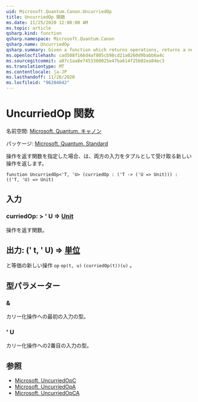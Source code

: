 ```yaml
---
uid: Microsoft.Quantum.Canon.UncurriedOp
title: UncurriedOp 関数
ms.date: 11/25/2020 12:00:00 AM
ms.topic: article
qsharp.kind: function
qsharp.namespace: Microsoft.Quantum.Canon
qsharp.name: UncurriedOp
qsharp.summary: Given a function which returns operations, returns a new operation which takes both inputs as a tuple.
ms.openlocfilehash: cad508f166d4af805cb98cd21a0260d9babb6a4c
ms.sourcegitcommit: a87c1aa8e7453360025e47ba614f25b02ea84ec3
ms.translationtype: MT
ms.contentlocale: ja-JP
ms.lasthandoff: 11/26/2020
ms.locfileid: "96204642"
---
```

# <a name="uncurriedop-function"></a>UncurriedOp 関数

名前空間: [Microsoft. Quantum. キャノン](xref:Microsoft.Quantum.Canon)

パッケージ: [Microsoft. Quantum. Standard](https://nuget.org/packages/Microsoft.Quantum.Standard)


操作を返す関数を指定した場合、は、両方の入力をタプルとして受け取る新しい操作を返します。

```qsharp
function UncurriedOp<'T, 'U> (curriedOp : ('T -> ('U => Unit))) : (('T, 'U) => Unit)
```


## <a name="input"></a>入力

### <a name="curriedop--t---u--unit"></a>curriedOp: > ' U => [Unit](xref:microsoft.quantum.lang-ref.unit) 

操作を返す関数。



## <a name="output--tu--unit"></a>出力: (' t, ' U) => [単位](xref:microsoft.quantum.lang-ref.unit) 

と等価の新しい操作 `op` `op(t, u)` `(curriedOp(t))(u)` 。

## <a name="type-parameters"></a>型パラメーター

### <a name="t"></a>&

カリー化操作への最初の入力の型。
### <a name="u"></a>' U

カリー化操作への2番目の入力の型。

## <a name="see-also"></a>参照

- [Microsoft. UncurriedOpC](xref:Microsoft.Quantum.Canon.UncurriedOpC)
- [Microsoft. UncurriedOpA](xref:Microsoft.Quantum.Canon.UncurriedOpA)
- [Microsoft. UncurriedOpCA](xref:Microsoft.Quantum.Canon.UncurriedOpCA)